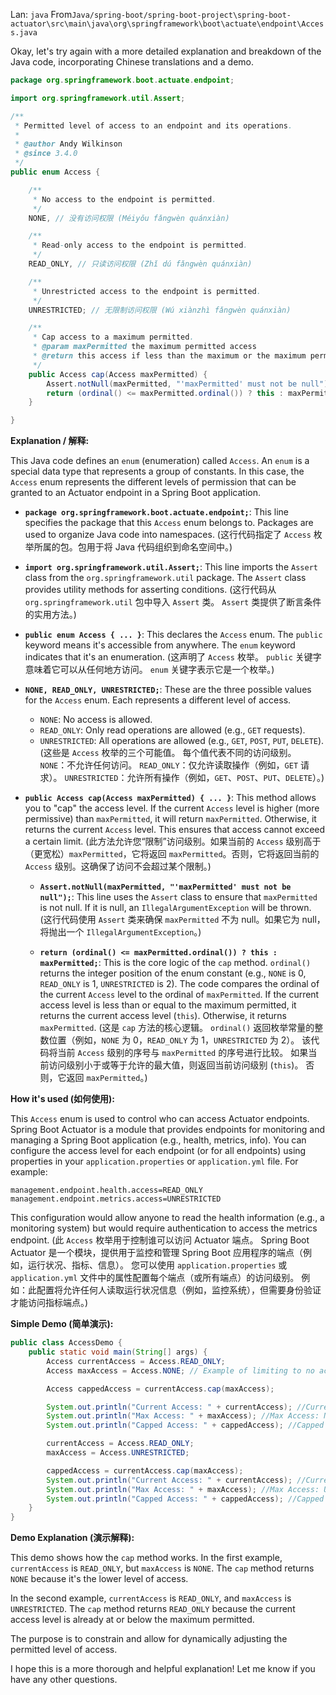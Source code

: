 Lan: `java` From`Java/spring-boot/spring-boot-project\spring-boot-actuator\src\main\java\org\springframework\boot\actuate\endpoint\Access.java`

Okay, let's try again with a more detailed explanation and breakdown of the Java code, incorporating Chinese translations and a demo.

```java
package org.springframework.boot.actuate.endpoint;

import org.springframework.util.Assert;

/**
 * Permitted level of access to an endpoint and its operations.
 *
 * @author Andy Wilkinson
 * @since 3.4.0
 */
public enum Access {

	/**
	 * No access to the endpoint is permitted.
	 */
	NONE, // 没有访问权限 (Méiyǒu fǎngwèn quánxiàn)

	/**
	 * Read-only access to the endpoint is permitted.
	 */
	READ_ONLY, // 只读访问权限 (Zhǐ dú fǎngwèn quánxiàn)

	/**
	 * Unrestricted access to the endpoint is permitted.
	 */
	UNRESTRICTED; // 无限制访问权限 (Wú xiànzhì fǎngwèn quánxiàn)

	/**
	 * Cap access to a maximum permitted.
	 * @param maxPermitted the maximum permitted access
	 * @return this access if less than the maximum or the maximum permitted
	 */
	public Access cap(Access maxPermitted) {
		Assert.notNull(maxPermitted, "'maxPermitted' must not be null");
		return (ordinal() <= maxPermitted.ordinal()) ? this : maxPermitted;
	}

}
```

**Explanation / 解释:**

This Java code defines an `enum` (enumeration) called `Access`.  An `enum` is a special data type that represents a group of constants.  In this case, the `Access` enum represents the different levels of permission that can be granted to an Actuator endpoint in a Spring Boot application.

*   **`package org.springframework.boot.actuate.endpoint;`**:  This line specifies the package that this `Access` enum belongs to.  Packages are used to organize Java code into namespaces. (这行代码指定了 `Access` 枚举所属的包。包用于将 Java 代码组织到命名空间中。)

*   **`import org.springframework.util.Assert;`**: This line imports the `Assert` class from the `org.springframework.util` package. The `Assert` class provides utility methods for asserting conditions. (这行代码从 `org.springframework.util` 包中导入 `Assert` 类。 `Assert` 类提供了断言条件的实用方法。)

*   **`public enum Access { ... }`**:  This declares the `Access` enum.  The `public` keyword means it's accessible from anywhere. The `enum` keyword indicates that it's an enumeration. (这声明了 `Access` 枚举。 `public` 关键字意味着它可以从任何地方访问。 `enum` 关键字表示它是一个枚举。)

*   **`NONE, READ_ONLY, UNRESTRICTED;`**: These are the three possible values for the `Access` enum.  Each represents a different level of access.
    *   `NONE`:  No access is allowed.
    *   `READ_ONLY`:  Only read operations are allowed (e.g., `GET` requests).
    *   `UNRESTRICTED`:  All operations are allowed (e.g., `GET`, `POST`, `PUT`, `DELETE`). (这些是 `Access` 枚举的三个可能值。 每个值代表不同的访问级别。 `NONE`：不允许任何访问。 `READ_ONLY`：仅允许读取操作（例如，`GET` 请求）。 `UNRESTRICTED`：允许所有操作（例如，`GET`、`POST`、`PUT`、`DELETE`）。)

*   **`public Access cap(Access maxPermitted) { ... }`**:  This method allows you to "cap" the access level.  If the current `Access` level is higher (more permissive) than `maxPermitted`, it will return `maxPermitted`.  Otherwise, it returns the current `Access` level. This ensures that access cannot exceed a certain limit.  (此方法允许您“限制”访问级别。如果当前的 `Access` 级别高于（更宽松）`maxPermitted`，它将返回 `maxPermitted`。否则，它将返回当前的 `Access` 级别。这确保了访问不会超过某个限制。)

    *   **`Assert.notNull(maxPermitted, "'maxPermitted' must not be null");`**: This line uses the `Assert` class to ensure that `maxPermitted` is not null. If it is null, an `IllegalArgumentException` will be thrown. (这行代码使用 `Assert` 类来确保 `maxPermitted` 不为 null。如果它为 null，将抛出一个 `IllegalArgumentException`。)

    *   **`return (ordinal() <= maxPermitted.ordinal()) ? this : maxPermitted;`**: This is the core logic of the `cap` method.  `ordinal()` returns the integer position of the enum constant (e.g., `NONE` is 0, `READ_ONLY` is 1, `UNRESTRICTED` is 2). The code compares the ordinal of the current `Access` level to the ordinal of `maxPermitted`. If the current access level is less than or equal to the maximum permitted, it returns the current access level (`this`). Otherwise, it returns `maxPermitted`. (这是 `cap` 方法的核心逻辑。 `ordinal()` 返回枚举常量的整数位置（例如，`NONE` 为 0，`READ_ONLY` 为 1，`UNRESTRICTED` 为 2）。 该代码将当前 `Access` 级别的序号与 `maxPermitted` 的序号进行比较。 如果当前访问级别小于或等于允许的最大值，则返回当前访问级别 (`this`)。 否则，它返回 `maxPermitted`。)

**How it's used (如何使用):**

This `Access` enum is used to control who can access Actuator endpoints.  Spring Boot Actuator is a module that provides endpoints for monitoring and managing a Spring Boot application (e.g., health, metrics, info).  You can configure the access level for each endpoint (or for all endpoints) using properties in your `application.properties` or `application.yml` file.  For example:

```properties
management.endpoint.health.access=READ_ONLY
management.endpoint.metrics.access=UNRESTRICTED
```

This configuration would allow anyone to read the health information (e.g., a monitoring system) but would require authentication to access the metrics endpoint. (此 `Access` 枚举用于控制谁可以访问 Actuator 端点。 Spring Boot Actuator 是一个模块，提供用于监控和管理 Spring Boot 应用程序的端点（例如，运行状况、指标、信息）。 您可以使用 `application.properties` 或 `application.yml` 文件中的属性配置每个端点（或所有端点）的访问级别。 例如：此配置将允许任何人读取运行状况信息（例如，监控系统），但需要身份验证才能访问指标端点。)

**Simple Demo (简单演示):**

```java
public class AccessDemo {
    public static void main(String[] args) {
        Access currentAccess = Access.READ_ONLY;
        Access maxAccess = Access.NONE; // Example of limiting to no access

        Access cappedAccess = currentAccess.cap(maxAccess);

        System.out.println("Current Access: " + currentAccess); //Current Access: READ_ONLY
        System.out.println("Max Access: " + maxAccess); //Max Access: NONE
        System.out.println("Capped Access: " + cappedAccess); //Capped Access: NONE

        currentAccess = Access.READ_ONLY;
        maxAccess = Access.UNRESTRICTED;

        cappedAccess = currentAccess.cap(maxAccess);
        System.out.println("Current Access: " + currentAccess); //Current Access: READ_ONLY
        System.out.println("Max Access: " + maxAccess); //Max Access: UNRESTRICTED
        System.out.println("Capped Access: " + cappedAccess); //Capped Access: READ_ONLY
    }
}
```

**Demo Explanation (演示解释):**

This demo shows how the `cap` method works. In the first example, `currentAccess` is `READ_ONLY`, but `maxAccess` is `NONE`. The `cap` method returns `NONE` because it's the lower level of access.

In the second example, `currentAccess` is `READ_ONLY`, and `maxAccess` is `UNRESTRICTED`.  The `cap` method returns `READ_ONLY` because the current access level is already at or below the maximum permitted.

The purpose is to constrain and allow for dynamically adjusting the permitted level of access.

I hope this is a more thorough and helpful explanation!  Let me know if you have any other questions.
